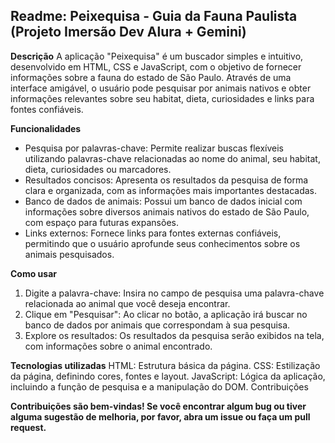 ## Readme: Peixequisa - Guia da Fauna Paulista (Projeto Imersão Dev Alura + Gemini)

**Descrição**
A aplicação "Peixequisa" é um buscador simples e intuitivo, desenvolvido em HTML, CSS e JavaScript, com o objetivo de fornecer informações sobre a fauna do estado de São Paulo. Através de uma interface amigável, o usuário pode pesquisar por animais nativos e obter informações relevantes sobre seu habitat, dieta, curiosidades e links para fontes confiáveis.

**Funcionalidades**
- Pesquisa por palavras-chave: Permite realizar buscas flexíveis utilizando palavras-chave relacionadas ao nome do animal, seu habitat, dieta, curiosidades ou marcadores.
- Resultados concisos: Apresenta os resultados da pesquisa de forma clara e organizada, com as informações mais importantes destacadas.
- Banco de dados de animais: Possui um banco de dados inicial com informações sobre diversos animais nativos do estado de São Paulo, com espaço para futuras expansões.
- Links externos: Fornece links para fontes externas confiáveis, permitindo que o usuário aprofunde seus conhecimentos sobre os animais pesquisados.

**Como usar**
1. Digite a palavra-chave: Insira no campo de pesquisa uma palavra-chave relacionada ao animal que você deseja encontrar.
2. Clique em "Pesquisar": Ao clicar no botão, a aplicação irá buscar no banco de dados por animais que correspondam à sua pesquisa.
3. Explore os resultados: Os resultados da pesquisa serão exibidos na tela, com informações sobre o animal encontrado.

**Tecnologias utilizadas**
HTML: Estrutura básica da página.
CSS: Estilização da página, definindo cores, fontes e layout.
JavaScript: Lógica da aplicação, incluindo a função de pesquisa e a manipulação do DOM.
Contribuições

**Contribuições são bem-vindas! Se você encontrar algum bug ou tiver alguma sugestão de melhoria, por favor, abra um issue ou faça um pull request.**
